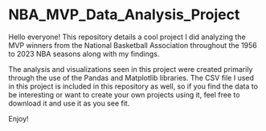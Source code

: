 # NBA_MVP_Data_Analysis_Project
Hello everyone! This repository details a cool project I did analyzing the MVP winners from the National Basketball Association throughout the 1956 to 2023 NBA seasons along with my findings.

The analysis and visualizations seen in this project were created primarily through the use of the Pandas and Matplotlib libraries. The CSV file I used in this project is included in this repository as well, so if you find the data to be interesting or want to create your own projects using it, feel free to download it and use it as you see fit.

Enjoy!
